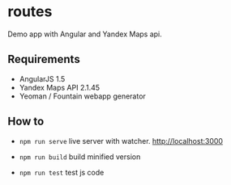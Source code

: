 # routes

Demo app with Angular and Yandex Maps api.

## Requirements
* AngularJS 1.5
* Yandex Maps API 2.1.45
* Yeoman / Fountain webapp generator

## How to

* `npm run serve` live server with watcher. [http://localhost:3000](http://localhost:3000)

* `npm run build` build minified version

* `npm run test` test js code
